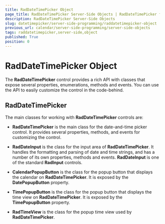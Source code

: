 ```yaml
---
title: RadDateTimePicker Object
page_title: RadDateTimePicker Server-Side Objects | RadDateTimePicker for ASP.NET AJAX Documentation
description: RadDateTimePicker Server-Side Objects
slug: datetimepicker/server-side-programming/raddatetimepicker-object
previous_url: calendar/server-side-programming/server-side-objects
tags: raddatetimepicker,server-side,object
published: True
position: 0
---
```


# RadDateTimePicker Object



The **RadDateTimePicker** control provides a rich API with classes that expose several properties, enumerations, methods and events. You can use the API to easily customize the control in the code-behind.


## RadDateTimePicker

The main classes for working with **RadDateTimePicker** controls are:

* **RadDateTimePicker** is the main class for the date-and-time picker control. It provides several properties, methods, and events for customizing the control.

* **RadDateInput** is the class for the input area of **RadDateTimePicker**. It handles the formatting and parsing of date and time strings, and has a number of its own properties, methods and events. **RadDateInput** is one of the standard **RadInput** controls.

* **CalendarPopupButton** is the class for the popup button that displays the calendar on **RadDateTimePicker**. It is exposed by the **DatePopupButton** property.

* **TimePopupButton** is the class for the popup button that displays the time view on **RadDateTimePicker**. It is exposed by the **TimePopupButton** property.

* **RadTimeView** is the class for the popup time view used by **RadDateTimePicker**.


